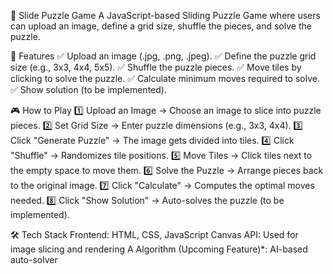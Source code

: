 🧩 Slide Puzzle Game
A JavaScript-based Sliding Puzzle Game where users can upload an image, define a grid size, shuffle the pieces, and solve the puzzle.

🚀 Features
✅ Upload an image (.jpg, .png, .jpeg).
✅ Define the puzzle grid size (e.g., 3x3, 4x4, 5x5).
✅ Shuffle the puzzle pieces.
✅ Move tiles by clicking to solve the puzzle.
✅ Calculate minimum moves required to solve.
✅ Show solution (to be implemented).

🎮 How to Play
1️⃣ Upload an Image → Choose an image to slice into puzzle pieces.
2️⃣ Set Grid Size → Enter puzzle dimensions (e.g., 3x3, 4x4).
3️⃣ Click "Generate Puzzle" → The image gets divided into tiles.
4️⃣ Click "Shuffle" → Randomizes tile positions.
5️⃣ Move Tiles → Click tiles next to the empty space to move them.
6️⃣ Solve the Puzzle → Arrange pieces back to the original image.
7️⃣ Click "Calculate" → Computes the optimal moves needed.
8️⃣ Click "Show Solution" → Auto-solves the puzzle (to be implemented).

🛠️ Tech Stack
Frontend: HTML, CSS, JavaScript
Canvas API: Used for image slicing and rendering
A Algorithm (Upcoming Feature)*: AI-based auto-solver